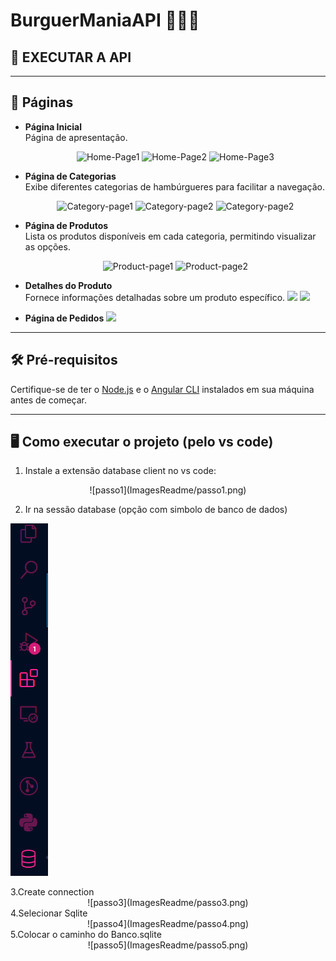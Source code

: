 # BurguerManiaAPI 🍔🍔🍔

## 📖 EXECUTAR A API

---

## 🚀 Páginas

- **Página Inicial**  
  Página de apresentação.
  <div align="center">

  ![Home-Page1](img/Home-Page.png)
  ![Home-Page2](/img/home-page-2.png)
  ![Home-Page3](/img/home-page-3.png)

  </div>

- **Página de Categorias**  
  Exibe diferentes categorias de hambúrgueres para facilitar a navegação.

    <div align="center">

  ![Category-page1](/img/category-page.png)
  ![Category-page2](/img/category-page-2.png)
   ![Category-page2](/img/category-page-3.png)

  </div>



- **Página de Produtos**  
  Lista os produtos disponíveis em cada categoria, permitindo visualizar as opções.

  <div align="center">

  ![Product-page1](/img/product-page.png)
  ![Product-page2](/img/product-page-2.png)

  </div>


- **Detalhes do Produto**  
  Fornece informações detalhadas sobre um produto específico.
      <img src="/img/details-page.png">
      <img src="/img/details-page-2.png">

- **Página de Pedidos**
  <img src="/img/order-page.png">


---

## 🛠️ Pré-requisitos

Certifique-se de ter o [Node.js](https://nodejs.org/) e o [Angular CLI](https://angular.io/cli) instalados em sua máquina antes de começar.

---

## 🖥️ Como executar o projeto (pelo vs code)

1. Instale a extensão database client no vs code:
  <div align="center">
  ![passo1](ImagesReadme/passo1.png)
  </div>
  
2. Ir na sessão database (opção com simbolo de banco de dados)
   <div align="center">
  ![passo21](ImagesReadme/passo2.png)
  </div>
3.Create connection
  <div align="center">
  ![passo3](ImagesReadme/passo3.png)
  </div>
4.Selecionar Sqlite
<div align="center">
  ![passo4](ImagesReadme/passo4.png)
  </div>
5.Colocar o caminho do Banco.sqlite
<div align="center">
  ![passo5](ImagesReadme/passo5.png)
  </div>


